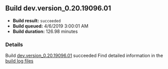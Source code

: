 ## Build dev.version_0.20.19096.01
- **Build result:** `succeeded`
- **Build queued:** 4/6/2019 3:00:01 AM
- **Build duration:** 126.98 minutes
### Details
Build [dev.version_0.20.19096.01](https://winappstudio.visualstudio.com/web/build.aspx?pcguid=a4ef43be-68ce-4195-a619-079b4d9834c2&builduri=vstfs%3a%2f%2f%2fBuild%2fBuild%2f27507) succeeded
Find detailed information in the [build log files](https://uwpctdiags.blob.core.windows.net/buildlogs/dev.version_0.20.19096.01_logs.zip)
